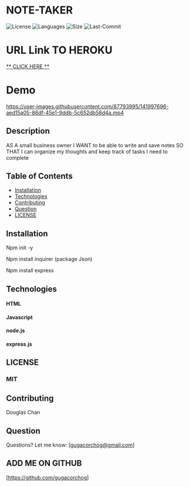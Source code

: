 # NOTE-TAKER

![License](https://img.shields.io/github/license/gugacorchog/NOTE-TAKER)
![Languages](https://img.shields.io/github/languages/top/gugacorchog/NOTE-TAKER?color=red)
![Size](https://img.shields.io/github/repo-size/gugacorchog/NOTE-TAKER)
![Last-Commit](https://img.shields.io/github/last-commit/gugacorchog/NOTE-TAKER)

   
# URL Link TO HEROKU   
[** CLICK HERE **](https://note-takergvas.herokuapp.com/)


# Demo



https://user-images.githubusercontent.com/87793995/141997696-aed15a05-86df-45e1-9ddb-5c652db58d4a.mp4


## Description 

AS A small business owner
I WANT to be able to write and save notes
SO THAT I can organize my thoughts and keep track of tasks I need to complete

## Table of Contents 

- [Installation](#installation)
- [Technologies](#Technologies)
- [Contributing](#contributing)
- [Question](#question) 
- [LICENSE](#License) 



## Installation

Npm init -y

Npm install inquirer (package Json)

Npm install express

## Technologies

#### HTML
#### Javascript
#### node.js
#### express.js

## LICENSE

### MIT

## Contributing
Douglas Chan 



## Question
Questions? Let me know:  [gugacorchog@gmail.com]

## ADD ME ON GITHUB 
[https://github.com/gugacorchog]
